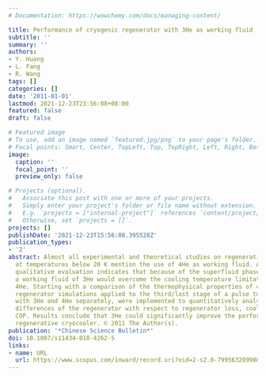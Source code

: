 ```yaml
---
# Documentation: https://wowchemy.com/docs/managing-content/

title: Performance of cryogenic regenerator with 3He as working fluid
subtitle: ''
summary: ''
authors:
- Y. Huang
- L. Fang
- R. Wang
tags: []
categories: []
date: '2011-01-01'
lastmod: 2021-12-23T23:56:08+08:00
featured: false
draft: false

# Featured image
# To use, add an image named `featured.jpg/png` to your page's folder.
# Focal points: Smart, Center, TopLeft, Top, TopRight, Left, Right, BottomLeft, Bottom, BottomRight.
image:
  caption: ''
  focal_point: ''
  preview_only: false

# Projects (optional).
#   Associate this post with one or more of your projects.
#   Simply enter your project's folder or file name without extension.
#   E.g. `projects = ["internal-project"]` references `content/project/deep-learning/index.md`.
#   Otherwise, set `projects = []`.
projects: []
publishDate: '2021-12-23T15:56:08.395528Z'
publication_types:
- '2'
abstract: Almost all experimental and theoretical studies on regenerative cryocoolers
  at temperatures below 20 K mention the use of 4He as working fluid. A preliminary
  qualitative evaluation indicates that because of the superfluid phase transition,
  a working fluid of 3He would overcome the cooling temperature limitation set by
  4He. Starting with a comparison of the thermophysical properties of 4He, cryogenic
  regenerator simulations applied to the third/last stage of a pulse tube refrigerator,
  with 3He and 4He separately, were implemented to quantitatively analyze performance
  differences of the regenerator with respect to regenerator loss, cooling power and
  COP. Results conclude that 3He could significantly improve the performance of a
  regenerative cryocooler. © 2011 The Author(s).
publication: '*Chinese Science Bulletin*'
doi: 10.1007/s11434-010-4262-5
links:
- name: URL
  url: https://www.scopus.com/inward/record.uri?eid=2-s2.0-79956320990&doi=10.1007%2fs11434-010-4262-5&partnerID=40&md5=e9b8620f010c7920fbb10f50abae7bd5
---
```

